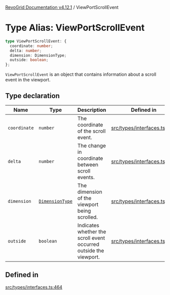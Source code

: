 [RevoGrid Documentation v4.12.1](README.md) / ViewPortScrollEvent

# Type Alias: ViewPortScrollEvent

```ts
type ViewPortScrollEvent: {
  coordinate: number;
  delta: number;
  dimension: DimensionType;
  outside: boolean;
};
```

`ViewPortScrollEvent` is an object that contains information about a scroll
event in the viewport.

## Type declaration

| Name | Type | Description | Defined in |
| ------ | ------ | ------ | ------ |
| `coordinate` | `number` | The coordinate of the scroll event. | [src/types/interfaces.ts:472](https://github.com/revolist/revogrid/blob/d509c0063a76a472726c991b21f1c163442771b4/src/types/interfaces.ts#L472) |
| `delta` | `number` | The change in coordinate between scroll events. | [src/types/interfaces.ts:476](https://github.com/revolist/revogrid/blob/d509c0063a76a472726c991b21f1c163442771b4/src/types/interfaces.ts#L476) |
| `dimension` | [`DimensionType`](TypeAlias.DimensionType.md) | The dimension of the viewport being scrolled. | [src/types/interfaces.ts:468](https://github.com/revolist/revogrid/blob/d509c0063a76a472726c991b21f1c163442771b4/src/types/interfaces.ts#L468) |
| `outside` | `boolean` | Indicates whether the scroll event occurred outside the viewport. | [src/types/interfaces.ts:480](https://github.com/revolist/revogrid/blob/d509c0063a76a472726c991b21f1c163442771b4/src/types/interfaces.ts#L480) |

## Defined in

[src/types/interfaces.ts:464](https://github.com/revolist/revogrid/blob/d509c0063a76a472726c991b21f1c163442771b4/src/types/interfaces.ts#L464)
